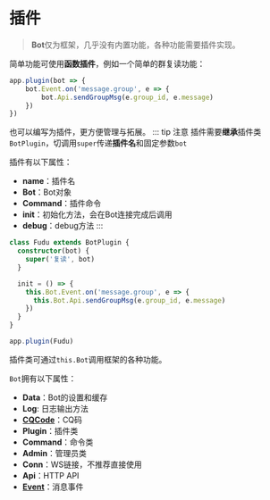 # 插件

> **Bot**仅为框架，几乎没有内置功能，各种功能需要插件实现。

简单功能可使用**函数插件**，例如一个简单的群复读功能：
```ts
app.plugin(bot => {
    bot.Event.on('message.group', e => {
        bot.Api.sendGroupMsg(e.group_id, e.message)
    })
})
```

也可以编写为插件，更方便管理与拓展。
::: tip 注意
插件需要**继承**插件类`BotPlugin`，切调用`super`传递**插件名**和固定参数`bot`

插件有以下属性：
- **name**：插件名
- **Bot**：Bot对象
- **Command**：插件命令
- **init**：初始化方法，会在Bot连接完成后调用
- **debug**：debug方法
:::
```ts
class Fudu extends BotPlugin {
  constructor(bot) {
    super('复读', bot)
  }

  init = () => {
    this.Bot.Event.on('message.group', e => {
      this.Bot.Api.sendGroupMsg(e.group_id, e.message)
    })
  }
}

app.plugin(Fudu)
```

插件类可通过`this.Bot`调用框架的各种功能。

`Bot`拥有以下属性：
- **Data**：Bot的设置和缓存
- **Log**: 日志输出方法
- [**CQCode**](/cqcode)：CQ码
- **Plugin**：插件类
- **Command**：命令类
- **Admin**：管理员类
- **Conn**：WS链接，不推荐直接使用
- **Api**：HTTP API
- [**Event**](/event)：消息事件
